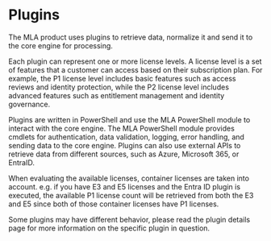 # Plugins

The MLA product uses plugins to retrieve data, normalize it and send it to the core engine for processing.

Each plugin can represent one or more license levels. A license level is a set of features that a customer can access based on their subscription plan. For example, the P1 license level includes basic features such as access reviews and identity protection, while the P2 license level includes advanced features such as entitlement management and identity governance.

Plugins are written in PowerShell and use the MLA PowerShell module to interact with the core engine. The MLA PowerShell module provides cmdlets for authentication, data validation, logging, error handling, and sending data to the core engine. Plugins can also use external APIs to retrieve data from different sources, such as Azure, Microsoft 365, or EntraID.

When evaluating the available licenses, container licenses are taken into account.
e.g. if you have E3 and E5 licenses and the Entra ID plugin is executed, the available P1 license count will be retrieved from both the E3 and E5 since both of those container licenses have P1 licenses.

Some plugins may have different behavior, please read the plugin details page for more information on the specific plugin in question.
